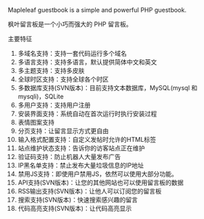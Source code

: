 Mapleleaf guestbook is a simple and powerful PHP guestbook.

枫叶留言板是一个小巧而强大的 PHP 留言板。

主要特征
  1. 多域名支持：支持一套代码运行多个域名
  1. 多语言支持：支持多语言，默认提供简体中文和英文
  1. 多主题支持：支持多皮肤
  1. 全球时区支持：支持全球各个时区
  1. 多数据库支持(SVN版本)：目前支持文本数据库，MySQL(mysql 和 mysqli)，SQLite
  1. 多用户支持：支持用户注册
  1. 安装界面支持：系统自动在首次运行时执行安装过程
  1. 表情图案支持
  1. 分页支持：让留言显示方式更自由
  1. 输入格式配置支持：自定义发帖时允许的HTML标签
  1. 站点维护状态支持：告诉你的访客站点正在维护
  1. 验证码支持：防止机器人大量发布广告
  1. IP黑名单支持：禁止发布大量垃圾信息的IP地址
  1. 禁用JS支持：即使用户禁用JS，依然可以使用大部分功能。
  1. API支持(SVN版本)：让您的其他网站也可以使用留言板的数据
  1. RSS输出支持(SVN版本)：让他人可以订阅您的留言板
  1. 搜索支持(SVN版本)：快速搜索感兴趣的留言
  1. 代码高亮支持(SVN版本)：让代码高亮显示